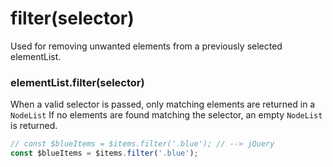 # filter(selector)
Used for removing unwanted elements from a previously selected elementList.

### elementList.filter(selector)
When a valid selector is passed, only matching elements are returned in a `NodeList`
If no elements are found matching the selector, an empty `NodeList` is returned.

```javascript
// const $blueItems = $items.filter('.blue'); // --> jQuery
const $blueItems = $items.filter('.blue');
```
